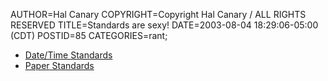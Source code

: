 AUTHOR=Hal Canary
COPYRIGHT=Copyright Hal Canary / ALL RIGHTS RESERVED
TITLE=Standards are sexy!
DATE=2003-08-04 18:29:06-05:00 (CDT)
POSTID=85
CATEGORIES=rant;

*   [Date/Time Standards](http://www.iso.ch/iso/en/prods-services/popstds/datesandtime.html)
*   [Paper Standards](http://www.cl.cam.ac.uk/~mgk25/iso-paper.html)
